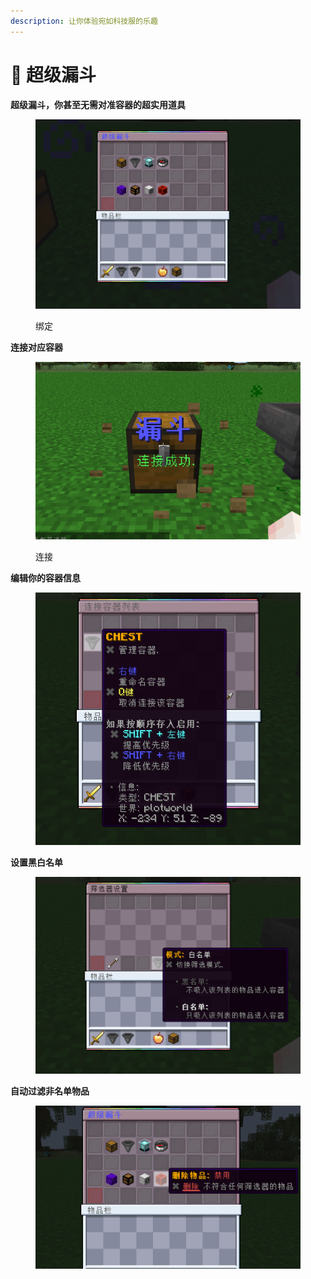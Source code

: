 ```yaml
---
description: 让你体验宛如科技服的乐趣
---
```


# 🎰 超级漏斗

**超级漏斗，你甚至无需对准容器的超实用道具**

<figure><img src="../../.gitbook/assets/屏幕截图 2023-05-19 110842.png" alt=""><figcaption><p>绑定</p></figcaption></figure>

**连接对应容器**

<figure><img src="../../.gitbook/assets/屏幕截图 2023-05-19 111249.png" alt=""><figcaption><p>连接</p></figcaption></figure>

**编辑你的容器信息**

<figure><img src="../../.gitbook/assets/屏幕截图 2023-05-19 111446.png" alt=""><figcaption></figcaption></figure>

**设置黑白名单**

<figure><img src="../../.gitbook/assets/屏幕截图 2023-05-19 111647.png" alt=""><figcaption></figcaption></figure>

**自动过滤非名单物品**

<figure><img src="../../.gitbook/assets/屏幕截图 2023-05-19 111742.png" alt=""><figcaption></figcaption></figure>
